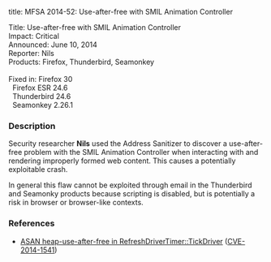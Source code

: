 title: MFSA 2014-52: Use-after-free with SMIL Animation Controller

<p>
<span class="label">Title:</span>      Use-after-free with SMIL Animation
Controller<br/>
<span class="label">Impact:</span>     Critical<br/>
<span class="label">Announced:</span>  June 10, 2014<br/>
<span class="label">Reporter:</span>   Nils<br/>
<span class="label">Products:</span>   Firefox, Thunderbird, Seamonkey<br/>
<br/>
<span class="label">Fixed in:</span>   Firefox 30<br/>
<span class="label">&#160;</span>      Firefox ESR 24.6<br/>
<span class="label">&#160;</span>      Thunderbird 24.6<br/>
<span class="label">&#160;</span>      Seamonkey 2.26.1<br/>
</p>


<h3>Description</h3>

<p>Security researcher <strong>Nils</strong> used the Address Sanitizer to
discover a use-after-free problem with the SMIL Animation Controller when
interacting with and rendering improperly formed web content. This causes a
potentially exploitable crash. 
</p>

<p class="note">In general this flaw cannot be exploited through email in the
Thunderbird and Seamonky products because scripting is disabled, but is 
potentially a risk in browser or browser-like contexts.</p>

<h3>References</h3>

<ul>
  <li><a href="https://bugzilla.mozilla.org/show_bug.cgi?id=1000185">
        ASAN heap-use-after-free in RefreshDriverTimer::TickDriver</a> (<a href="http://cve.mitre.org/cgi-bin/cvename.cgi?name=CVE-2014-1541" class="ex-ref">CVE-2014-1541</a>)</li>
</ul>



